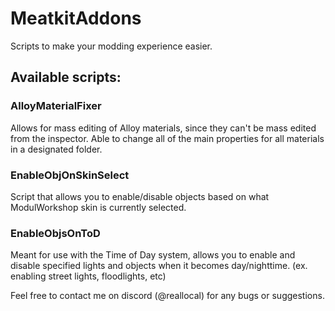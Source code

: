 # MeatkitAddons
Scripts to make your modding experience easier.


## Available scripts:

### AlloyMaterialFixer
Allows for mass editing of Alloy materials, since they can't be mass edited from the inspector. Able to change all of the main properties for all materials in a designated folder.
### EnableObjOnSkinSelect
Script that allows you to enable/disable objects based on what ModulWorkshop skin is currently selected.
### EnableObjsOnToD
Meant for use with the Time of Day system, allows you to enable and disable specified lights and objects when it becomes day/nighttime. (ex. enabling street lights, floodlights, etc)



Feel free to contact me on discord (@reallocal) for any bugs or suggestions.
